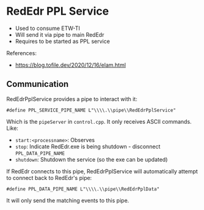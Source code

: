 # RedEdr PPL Service

* Used to consume ETW-TI
* Will send it via pipe to main RedEdr
* Requires to be started as PPL service

References: 
* https://blog.tofile.dev/2020/12/16/elam.html


## Communication

RedEdrPplService provides a pipe to interact with it: 

```
#define PPL_SERVICE_PIPE_NAME L"\\\\.\\pipe\\RedEdrPplService"
```

Which is the `pipeServer` in `control.cpp`. It only receives
ASCII commands. Like: 
* `start:<processname>`: Observes <processname>
* `stop`: Indicate RedEdr.exe is being shutdown - disconnect `PPL_DATA_PIPE_NAME`
* `shutdown`: Shutdown the service (so the exe can be updated)

If RedEdr connects to this pipe, RedEdrPplService will 
automatically attempt to connect back to RedEdr's pipe: 

```
#define PPL_DATA_PIPE_NAME L"\\\\.\\pipe\\RedEdrPplData"
```

It will only send the matching events to this pipe. 


